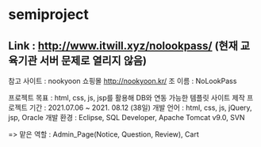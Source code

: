 # semiproject

Link : http://www.itwill.xyz/nolookpass/ 
(현재 교육기관 서버 문제로 열리지 않음)
-------------------------------------------------------------------------------------

참고 사이트 : nookyoon 쇼핑몰 http://nookyoon.kr/
조 이름 : NoLookPass

프로젝트 목표 : html, css, js, jsp를 활용해 DB와 연동 가능한 템플릿 사이트 제작
프로젝트 기간 : 2021.07.06 ~ 2021. 08.12 (38일)
개발 언어 : html, css, js, jQuery, jsp, Oracle
개발 환경 : Eclipse, SQL Developer, Apache Tomcat v9.0, SVN

=> 맡은 역할 : Admin_Page(Notice, Question, Review), Cart
